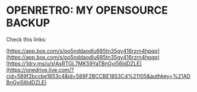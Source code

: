 OPENRETRO: MY OPENSOURCE BACKUP
===============================

Check this links:

[https://app.box.com/s/po5nddaodlu685tn35gy416rzrn4hpqq](https://app.box.com/s/po5nddaodlu685tn35gy416rzrn4hpqq) 
[https://1drv.ms/u/s!AsRTGL7MK59YaTBnGyi56ldDZLE](https://onedrive.live.com/?cid=589f2bccbe1853c4&id=589F2BCCBE1853C4%21105&authkey=%21ADBnGyi56ldDZLE) 
